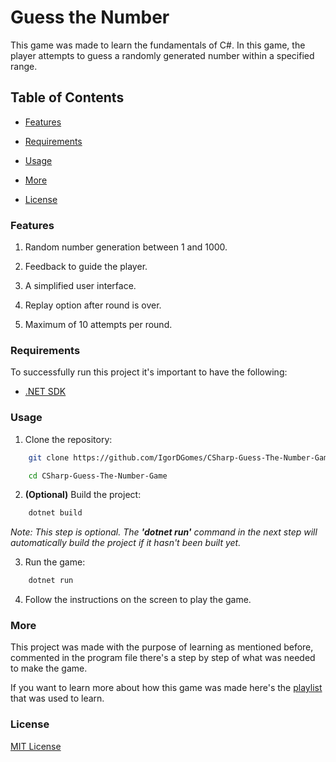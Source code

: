 # Guess the Number

This game was made to learn the fundamentals of C#. In this game, the player attempts to guess a randomly generated number within a specified range.


## Table of Contents

- [Features](#features)

- [Requirements](#requirements)

- [Usage](#usage)

- [More](#more)

- [License](#license)


### Features

1. Random number generation between 1 and 1000.

2. Feedback to guide the player.

3. A simplified user interface.

4. Replay option after round is over.

5. Maximum of 10 attempts per round.


### Requirements

To successfully run this project it's important to have the following:

- [.NET SDK](https://dotnet.microsoft.com/en-us/download)


### Usage

1. Clone the repository:

```bash
    git clone https://github.com/IgorDGomes/CSharp-Guess-The-Number-Game.git

    cd CSharp-Guess-The-Number-Game
```

2. **(Optional)** Build the project:

```bash
    dotnet build
```

_Note: This step is optional. The **'dotnet run'** command in the next step will automatically build the project if it hasn't been built yet._

3. Run the game:

```bash
    dotnet run
```

4. Follow the instructions on the screen to play the game.


### More

This project was made with the purpose of learning as mentioned before, commented in the program file there's a step by step of what was needed to make the game.

If you want to learn more about how this game was made here's the [playlist](https://www.youtube.com/watch?v=N775KsWQVkw&list=PLPV2KyIb3jR4CtEelGPsmPzlvP7ISPYzR) that was used to learn.


### License

[MIT License](https://github.com/IgorDGomes/CSharp-Guess-The-Number-Game/blob/main/LICENSE)
